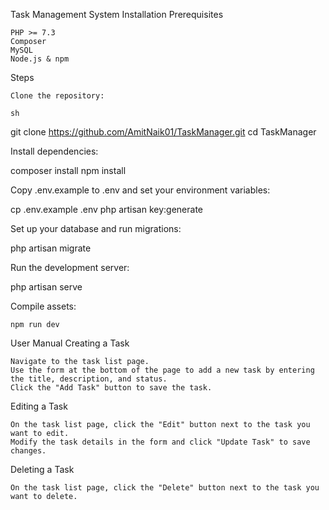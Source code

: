 Task Management System
Installation
Prerequisites

    PHP >= 7.3
    Composer
    MySQL
    Node.js & npm

Steps

    Clone the repository:

    sh

git clone https://github.com/AmitNaik01/TaskManager.git
cd TaskManager

Install dependencies:

composer install
npm install

Copy .env.example to .env and set your environment variables:

cp .env.example .env
php artisan key:generate

Set up your database and run migrations:

php artisan migrate

Run the development server:

php artisan serve

Compile assets:

    npm run dev

User Manual
Creating a Task

    Navigate to the task list page.
    Use the form at the bottom of the page to add a new task by entering the title, description, and status.
    Click the "Add Task" button to save the task.

Editing a Task

    On the task list page, click the "Edit" button next to the task you want to edit.
    Modify the task details in the form and click "Update Task" to save changes.

Deleting a Task

    On the task list page, click the "Delete" button next to the task you want to delete.